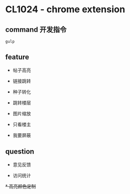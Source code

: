 CL1024 - chrome extension
===========

## command 开发指令
	gulp

## feature

* 帖子高亮

* 链接跳转

* 种子转化

* 跳转楼层

* 图片缩放

* 只看楼主

* 我要屏蔽


## question

* 意见反馈

* 访问统计

<del>* 高亮颜色定制</del>
